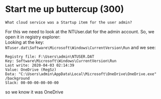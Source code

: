 # Start me up buttercup (300)
`What cloud service was a Startup item for the user admin?`

For this we need to look at the NTUser.dat for the admin account. So, we open it in registry explorer:\
Looking at the key:\
`NTuser.dat\Software\Microsoft\Windows\CurrentVersion\Run`
and we see:
```
Registry file: F:\Users\admin\NTUSER.DAT
Key: Software\Microsoft\Windows\CurrentVersion\Run
Last write: 2020-04-03 02:14:39
Value: OneDrive (RegSz)
Data: "C:\Users\admin\AppData\Local\Microsoft\OneDrive\OneDrive.exe" /background
Slack: 00-00-00-00-00-00
```
so we know it was OneDrive